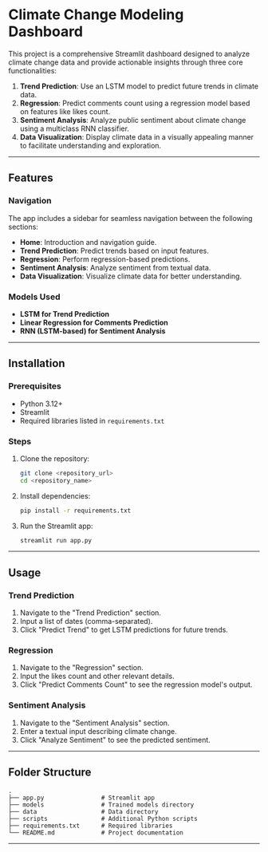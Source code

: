 # Climate Change Modeling Dashboard

This project is a comprehensive Streamlit dashboard designed to analyze climate change data and provide actionable insights through three core functionalities:

1. **Trend Prediction**: Use an LSTM model to predict future trends in climate data.
2. **Regression**: Predict comments count using a regression model based on features like likes count.
3. **Sentiment Analysis**: Analyze public sentiment about climate change using a multiclass RNN classifier.
4. **Data Visualization**: Display climate data in a visually appealing manner to facilitate understanding and exploration.
---

## Features

### Navigation
The app includes a sidebar for seamless navigation between the following sections:

- **Home**: Introduction and navigation guide.
- **Trend Prediction**: Predict trends based on input features.
- **Regression**: Perform regression-based predictions.
- **Sentiment Analysis**: Analyze sentiment from textual data.
- **Data Visualization**: Visualize climate data for better understanding.

### Models Used
- **LSTM for Trend Prediction**
- **Linear Regression for Comments Prediction**
- **RNN (LSTM-based) for Sentiment Analysis**

---

## Installation

### Prerequisites
- Python 3.12+
- Streamlit
- Required libraries listed in `requirements.txt`

### Steps
1. Clone the repository:
   ```bash
   git clone <repository_url>
   cd <repository_name>
   ```

2. Install dependencies:
   ```bash
   pip install -r requirements.txt
   ```

3. Run the Streamlit app:
   ```bash
   streamlit run app.py
   ```

---

## Usage

### Trend Prediction
1. Navigate to the "Trend Prediction" section.
2. Input a list of dates (comma-separated).
3. Click "Predict Trend" to get LSTM predictions for future trends.

### Regression
1. Navigate to the "Regression" section.
2. Input the likes count and other relevant details.
3. Click "Predict Comments Count" to see the regression model's output.

### Sentiment Analysis
1. Navigate to the "Sentiment Analysis" section.
2. Enter a textual input describing climate change.
3. Click "Analyze Sentiment" to see the predicted sentiment.


---

## Folder Structure
```
.
├── app.py                # Streamlit app
├── models                # Trained models directory
├── data                  # Data directory
├── scripts               # Additional Python scripts
├── requirements.txt      # Required libraries
└── README.md             # Project documentation
```

---

